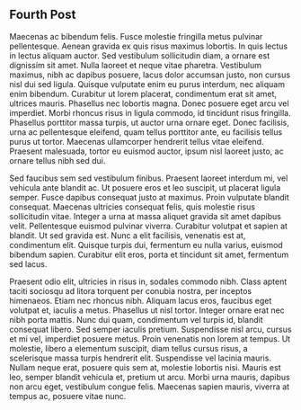 ## Fourth Post

Maecenas ac bibendum felis. Fusce molestie fringilla metus pulvinar pellentesque. Aenean gravida ex quis risus maximus lobortis. In quis lectus in lectus aliquam auctor. Sed vestibulum sollicitudin diam, a ornare est dignissim sit amet. Nulla laoreet et neque vitae pharetra. Vestibulum maximus, nibh ac dapibus posuere, lacus dolor accumsan justo, non cursus nisl dui sed ligula. Quisque vulputate enim eu purus interdum, nec aliquam enim bibendum. Curabitur ut lorem placerat, condimentum erat sit amet, ultrices mauris. Phasellus nec lobortis magna. Donec posuere eget arcu vel imperdiet. Morbi rhoncus risus in ligula commodo, id tincidunt risus fringilla. Phasellus porttitor massa turpis, ut auctor urna ornare eget. Donec facilisis, urna ac pellentesque eleifend, quam tellus porttitor ante, eu facilisis tellus purus ut tortor. Maecenas ullamcorper hendrerit tellus vitae eleifend. Praesent malesuada, tortor eu euismod auctor, ipsum nisl laoreet justo, ac ornare tellus nibh sed dui.

Sed faucibus sem sed vestibulum finibus. Praesent laoreet interdum mi, vel vehicula ante blandit ac. Ut posuere eros et leo suscipit, ut placerat ligula semper. Fusce dapibus consequat justo at maximus. Proin vulputate blandit consequat. Maecenas ultricies consequat felis, quis molestie risus sollicitudin vitae. Integer a urna at massa aliquet gravida sit amet dapibus velit. Pellentesque euismod pulvinar viverra. Curabitur volutpat et sapien at blandit. Ut sed gravida est. Nunc a elit facilisis, venenatis est at, condimentum elit. Quisque turpis dui, fermentum eu nulla varius, euismod bibendum sapien. Curabitur elit eros, porta et tincidunt sit amet, fermentum sed lacus.

Praesent odio elit, ultricies in risus in, sodales commodo nibh. Class aptent taciti sociosqu ad litora torquent per conubia nostra, per inceptos himenaeos. Etiam nec rhoncus nibh. Aliquam lacus eros, faucibus eget volutpat et, iaculis a metus. Phasellus ut nisl tortor. Integer ornare erat nec nibh porta mattis. Nunc dui quam, condimentum vel turpis id, blandit consequat libero. Sed semper iaculis pretium. Suspendisse nisl arcu, cursus et mi vel, imperdiet posuere metus. Proin venenatis non lorem at tempus. Ut molestie, libero a elementum suscipit, diam tellus cursus risus, a scelerisque massa turpis hendrerit elit. Suspendisse vel lacinia mauris. Nullam neque erat, posuere quis sem at, molestie lobortis nisi. Mauris est leo, semper blandit vehicula et, pretium ut arcu. Morbi urna mauris, dapibus non arcu eget, vestibulum congue felis. Maecenas sapien mauris, viverra at tempus ac, posuere vitae nunc. 
